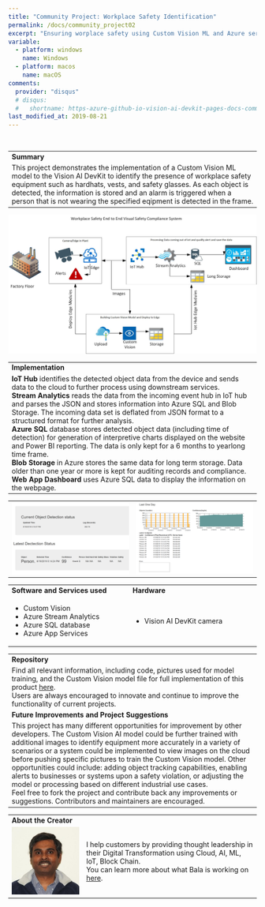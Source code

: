 ```yaml
---
title: "Community Project: Workplace Safety Identification"
permalink: /docs/community_project02
excerpt: "Ensuring worplace safety using Custom Vision ML and Azure services"
variable:
  - platform: windows
    name: Windows
  - platform: macos
    name: macOS
comments: 
  provider: "disqus"
  # disqus: 
  #   shortname: https-azure-github-io-vision-ai-devkit-pages-docs-community-pr.disqus.com
last_modified_at: 2019-08-21
---
```

<br>
<html>
<table><tr><td><b>Summary</b></td></tr>
<tr><td>
This project demonstrates the implementation of a Custom Vision ML model to the Vision AI DevKit to identify the presence of workplace safety equipment such as hardhats, vests, and safety glasses. As each object is detected, the information is stored and an alarm is triggered when a person that is not wearing the specified eqipment is detected in the frame.  <br> </td></tr>
</table></html>

<img src="images/WorkplaceSafetyarch.jpg" alt="i">

<html><table>
<tr><td>
<b> Implementation </b> </td></tr>
<tr><td>
<b>IoT Hub</b> identifies the detected object data from the device and sends data to the cloud to further process using downstream services. <br>
<b>Stream Analytics</b> reads the data from the incoming event hub in IoT hub and parses the JSON and stores information into Azure SQL and Blob Storage. The incoming data set is deflated from JSON format to a structured format for further analysis. <br>
<b>Azure SQL</b> database stores detected object data (including time of detection) for generation of interpretive charts displayed on the website and Power BI reporting. The data is only kept for a 6 months to yearlong time frame. <br>
<b>Blob Storage</b> in Azure stores the same data for long term storage. Data older than one year or more is kept for auditing records and compliance. <br>
<b>Web App Dashboard</b> uses Azure SQL data to display the information on the webpage.
</td></tr>
</table></html>

<html> <table>
<tr>
<td width="50%"><img src="images/workplace_detectionscreen.png" alt="i"></td>
<td width="50%"> <img src="images/workplace_graphs.png" alt="i"> </td>
</tr>
</table></html>


<html><table>
<tr>
    <td width = "50%"> <b> Software and Services used</b> </td>
    <td width = "50%"> <b> Hardware </b> </td> 
    <td rowspan="24"></td> </tr>
 <tr>
    <td> <ul type="disc" >
            <li>Custom Vision</li>
            <li>Azure Stream Analytics</li>
            <li>Azure SQL database</li>
            <li>Azure App Services</li>
         </ul> 
   </td> 
    <td> <ul type="disc">
            <li>Vision AI DevKit camera</li>
         </ul>
   </td>
</tr> 
</table></html>  

<html><table>
<tr><td><b> Repository </b></td></tr>
<tr><td>
Find all relevant information, including code, pictures used for model training, and the Custom Vision model file for full implementation of this product <a href="https://github.com/balakreshnan/WorkplaceSafety" target="_blank">here</a>. <br>
Users are always encouraged to innovate and continue to improve the functionality of current projects. 
</td></tr>
<tr><td>
<b> Future Improvements and Project Suggestions </b> </td></tr>
<tr><td>
This project has many different opportunities for improvement by other developers. The Custom Vision AI model could be further trained with additional images to identify equipment more accurately in a variety of scenarios or a system could be implemented to view images on the cloud before pushing specific pictures to train the Custom Vision model. Other opportunities could include: adding object tracking capabilities, enabling alerts to businesses or systems upon a safety violation, or adjusting the model or processing based on different industrial use cases.  
 <br>
  Feel free to fork the project and contribute back any improvements or suggestions. Contributors and maintainers are encouraged.
</td></tr>
</table></html>

<html><table>
<tr><td width="30%"><b> About the Creator </b> </td></tr>
<tr><td rowspan="2" width="30%"> <img src="images/balapfp.jpg" alt="i"> </td></tr>
<td width = "70%">
I help customers by providing thought leadership in their Digital Transformation using Cloud, AI, ML, IoT, Block Chain.
<br>
You can learn more about what Bala is working on <a href="https://github.com/balakreshnan" target="_blank">here</a>.
</td>
</table></html>

<!-- <div id="disqus_thread"></div>
<script>

/**
*  RECOMMENDED CONFIGURATION VARIABLES: EDIT AND UNCOMMENT THE SECTION BELOW TO INSERT DYNAMIC VALUES FROM YOUR PLATFORM OR CMS.
*  LEARN WHY DEFINING THESE VARIABLES IS IMPORTANT: https://disqus.com/admin/universalcode/#configuration-variables*/
/*
var disqus_config = function () {
this.page.url = https://azure.github.io/Vision-AI-DevKit-Pages/docs/community_project02#;  // Replace PAGE_URL with your page's canonical URL variable
this.page.identifier = community_project_01; // Replace PAGE_IDENTIFIER with your page's unique identifier variable
};
*/
(function() { // DON'T EDIT BELOW THIS LINE
var d = document, s = d.createElement('script');
s.src = 'https://https-azure-github-io-vision-ai-devkit-pages.disqus.com/embed.js';
s.setAttribute('data-timestamp', +new Date());
(d.head || d.body).appendChild(s);
})();
</script>
<noscript>Please enable JavaScript to view the <a href="https://disqus.com/?ref_noscript">comments powered by Disqus.</a></noscript>
                             -->


